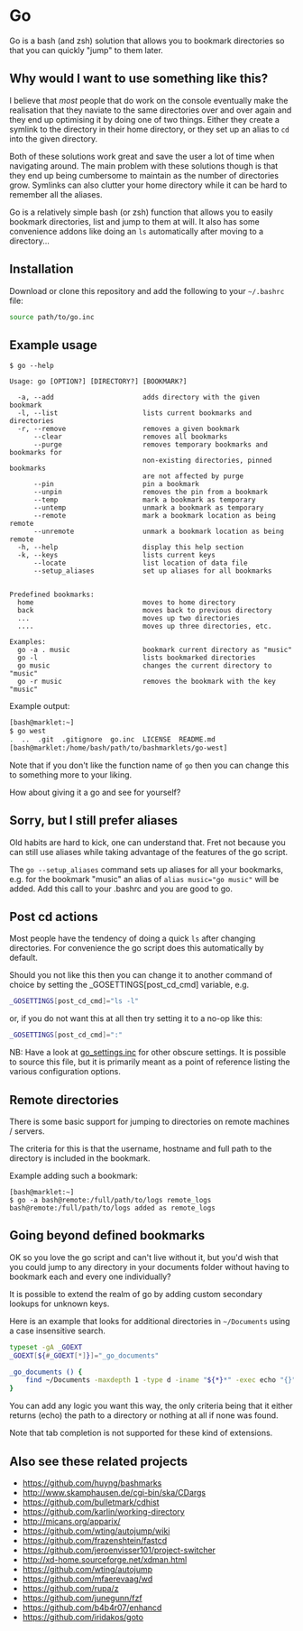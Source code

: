 # Go

Go is a bash (and zsh) solution that allows you to bookmark directories so that you can quickly "jump" to them later.

## Why would I want to use something like this?

I believe that *most* people that do work on the console eventually make the realisation that they naviate to the same directories over and over again and they end up optimising it by doing one of two things. Either they create a symlink to the directory in their home directory, or they set up an alias to `cd` into the given directory.

Both of these solutions work great and save the user a lot of time when navigating around. The main problem with these solutions though is that they end up being cumbersome to maintain as the number of directories grow. Symlinks can also clutter your home directory while it can be hard to remember all the aliases.

Go is a relatively simple bash (or zsh) function that allows you to easily bookmark directories, list and jump to them at will. It also has some convenience addons like doing an `ls` automatically after moving to a directory...

## Installation

Download or clone this repository and add the following to your `~/.bashrc` file:
```bash
source path/to/go.inc
```

## Example usage
```
$ go --help

Usage: go [OPTION?] [DIRECTORY?] [BOOKMARK?]

  -a, --add                      adds directory with the given bookmark
  -l, --list                     lists current bookmarks and directories
  -r, --remove                   removes a given bookmark
      --clear                    removes all bookmarks
      --purge                    removes temporary bookmarks and bookmarks for
                                 non-existing directories, pinned bookmarks
                                 are not affected by purge
      --pin                      pin a bookmark
      --unpin                    removes the pin from a bookmark
      --temp                     mark a bookmark as temporary
      --untemp                   unmark a bookmark as temporary
      --remote                   mark a bookmark location as being remote
      --unremote                 unmark a bookmark location as being remote
  -h, --help                     display this help section
  -k, --keys                     lists current keys
      --locate                   list location of data file
      --setup_aliases            set up aliases for all bookmarks


Predefined bookmarks:
  home                           moves to home directory
  back                           moves back to previous directory
  ...                            moves up two directories
  ....                           moves up three directories, etc.

Examples:
  go -a . music                  bookmark current directory as "music"
  go -l                          lists bookmarked directories
  go music                       changes the current directory to "music"
  go -r music                    removes the bookmark with the key "music"

```

Example output:
```bash
[bash@marklet:~]
$ go west
.  ..  .git  .gitignore  go.inc  LICENSE  README.md
[bash@marklet:/home/bash/path/to/bashmarklets/go-west]
```

Note that if you don't like the function name of `go` then you can change this to something more to your liking.

How about giving it a go and see for yourself?

## Sorry, but I still prefer aliases

Old habits are hard to kick, one can understand that. Fret not because you can still use aliases while taking advantage of the features of the go script.

The `go --setup_aliases` command sets up aliases for all your bookmarks, e.g. for the bookmark "music" an alias of `alias music="go music"` will be added. Add this call to your .bashrc and you are good to go.

## Post cd actions

Most people have the tendency of doing a quick `ls` after changing directories. For convenience the go script does this automatically by default.

Should you not like this then you can change it to another command of choice by setting the \_GOSETTINGS\[post_cd_cmd\] variable, e.g.
```bash
_GOSETTINGS[post_cd_cmd]="ls -l"
```
or, if you do not want this at all then try setting it to a no-op like this:
```bash
_GOSETTINGS[post_cd_cmd]=":"
```

NB: Have a look at [go_settings.inc](https://github.com/bashmarklets/go-west/blob/master/go_settings.inc) for other obscure settings. It is possible to source this file, but it is primarily meant as a point of reference listing the various configuration options.

## Remote directories

There is some basic support for jumping to directories on remote machines / servers.

The criteria for this is that the username, hostname and full path to the directory is included in the bookmark.

Example adding such a bookmark:
```
[bash@marklet:~]
$ go -a bash@remote:/full/path/to/logs remote_logs
bash@remote:/full/path/to/logs added as remote_logs
```

## Going beyond defined bookmarks

OK so you love the go script and can't live without it, but you'd wish that you could jump to any directory in your documents folder without having to bookmark each and every one individually?

It is possible to extend the realm of go by adding custom secondary lookups for unknown keys.

Here is an example that looks for additional directories in `~/Documents` using a case insensitive search.

```bash
typeset -gA _GOEXT
_GOEXT[${#_GOEXT[*]}]="_go_documents"

_go_documents () {
	find ~/Documents -maxdepth 1 -type d -iname "${*}*" -exec echo "{}" \; -quit 2>/dev/null
}
```

You can add any logic you want this way, the only criteria being that it either returns (echo) the path to a directory or nothing at all if none was found.

Note that tab completion is not supported for these kind of extensions.

## Also see these related projects

   - https://github.com/huyng/bashmarks
   - http://www.skamphausen.de/cgi-bin/ska/CDargs
   - https://github.com/bulletmark/cdhist
   - https://github.com/karlin/working-directory
   - http://micans.org/apparix/
   - https://github.com/wting/autojump/wiki
   - https://github.com/frazenshtein/fastcd
   - https://github.com/jeroenvisser101/project-switcher
   - http://xd-home.sourceforge.net/xdman.html
   - https://github.com/wting/autojump
   - https://github.com/mfaerevaag/wd
   - https://github.com/rupa/z
   - https://github.com/junegunn/fzf
   - https://github.com/b4b4r07/enhancd
   - https://github.com/iridakos/goto

